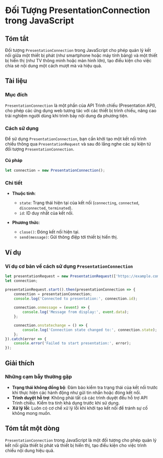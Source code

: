 <!--
Meta Description: # Đối Tượng PresentationConnection trong JavaScript ## Tóm tắt Đối tượng `PresentationConnection` trong JavaScript cho phép quản lý kết nối giữa một t...
Meta Keywords: presentationconnection, kết, nối, trình, connection
-->

# Đối Tượng PresentationConnection trong JavaScript

## Tóm tắt
Đối tượng `PresentationConnection` trong JavaScript cho phép quản lý kết nối giữa một thiết bị phát (như smartphone hoặc máy tính bảng) và một thiết bị hiển thị (như TV thông minh hoặc màn hình lớn), tạo điều kiện cho việc chia sẻ nội dung một cách mượt mà và hiệu quả.

## Tài liệu
### Mục đích
`PresentationConnection` là một phần của API Trình chiếu (Presentation API), cho phép các ứng dụng web tương tác với các thiết bị trình chiếu, nâng cao trải nghiệm người dùng khi trình bày nội dung đa phương tiện.

### Cách sử dụng
Để sử dụng `PresentationConnection`, bạn cần khởi tạo một kết nối trình chiếu thông qua `PresentationRequest` và sau đó lắng nghe các sự kiện từ đối tượng `PresentationConnection`.

#### Cú pháp
```javascript
let connection = new PresentationConnection();
```

### Chi tiết
- **Thuộc tính**:
  - `state`: Trạng thái hiện tại của kết nối (`connecting`, `connected`, `disconnected`, `terminated`).
  - `id`: ID duy nhất của kết nối.
  
- **Phương thức**:
  - `close()`: Đóng kết nối hiện tại.
  - `send(message)`: Gửi thông điệp tới thiết bị hiển thị.

## Ví dụ
### Ví dụ cơ bản về cách sử dụng `PresentationConnection`
```javascript
let presentationRequest = new PresentationRequest(['https://example.com/presentation']);
let connection;

presentationRequest.start().then(presentationConnection => {
    connection = presentationConnection;
    console.log('Connected to presentation:', connection.id);
    
    connection.onmessage = (event) => {
        console.log('Message from display:', event.data);
    };

    connection.onstatechange = () => {
        console.log('Connection state changed to:', connection.state);
    };
}).catch(error => {
    console.error('Failed to start presentation:', error);
});
```

## Giải thích
### Những cạm bẫy thường gặp
- **Trạng thái không đồng bộ**: Đảm bảo kiểm tra trạng thái của kết nối trước khi thực hiện các hành động như gửi tin nhắn hoặc đóng kết nối.
- **Trình duyệt hỗ trợ**: Không phải tất cả các trình duyệt đều hỗ trợ API Trình chiếu. Kiểm tra tính khả dụng trước khi sử dụng.
- **Xử lý lỗi**: Luôn có cơ chế xử lý lỗi khi khởi tạo kết nối để tránh sự cố không mong muốn.

## Tóm tắt một dòng
`PresentationConnection` trong JavaScript là một đối tượng cho phép quản lý kết nối giữa thiết bị phát và thiết bị hiển thị, tạo điều kiện cho việc trình chiếu nội dung hiệu quả.